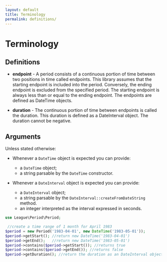 ```yaml
---
layout: default
title: Terminology
permalink: definitions/
---
```


# Terminology

## Definitions

- **endpoint** - A period consists of a continuous portion of time between two positions in time called endpoints. This library assumes that the starting endpoint is included into the period. Conversely, the ending endpoint is excluded from the specified period. The starting endpoint is always less than or equal to the ending endpoint. The endpoints are defined as DateTime objects.

- **duration** - The continuous portion of time between endpoints is called the duration. This duration is defined as a DateInterval object. The duration cannot be negative.

## Arguments

Unless stated otherwise:

- Whenever a `DateTime` object is expected you can provide:
    - a `DateTime` object;
    - a string parsable by the `DateTime` constructor.

- Whenever a `DateInterval` object is expected you can provide:
    - a `DateInterval` object;
    - a string parsable by the `DateInterval::createFromDateString` method.
    - an integer interpreted as the interval expressed in seconds.

~~~php
use League\Period\Period;

 //create a time range of 1 month for April 1983
$period = new Period('1983-04-01', new DateTime('1983-05-01'));
$period->getStart(); //return new DateTime('1983-04-01')
$period->getEnd();   //return new DateTime('1983-05-01')
$period->contains($period->getStart()); //returns true
$period->contains($period->getEnd()); //returns false
$period->getDuration(); //return the duration as an DateInterval object
~~~

